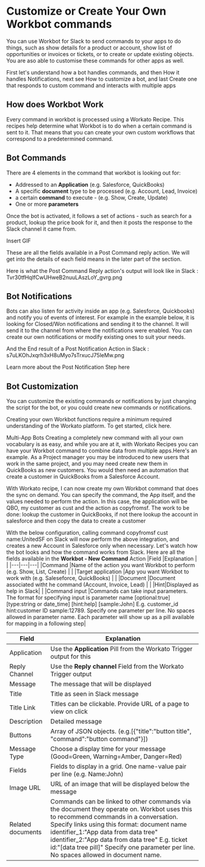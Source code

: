 # Customize or Create Your Own Workbot commands
You can use Workbot for Slack to send commands to your apps to do things, such as show details for a product or account, show list of opportunities or invoices or tickets, or to create or update existing objects. You are aso able to customise these commands for other apps as well.


First let's understand how a bot handles commands, and then
How it handles Notifications, next see
How to customize a bot, and last
Create one that responds to custom command and interacts with multiple apps


## How does Workbot Work

Every command in workbot is processed using a Workato Recipe. This recipes help determine what Workbot is to do when a certain command is sent to it. That means that you can create your own custom workflows that correspond to a predetermined command.


## Bot Commands
There are 4 elements in the command that workbot is looking out for:
* Addressed to an **Application** (e.g. Salesforce, QuickBooks) 
* A specific **document** type to be processed (e.g. Account, Lead, Invoice)
* a certain **command** to execute - (e.g. Show, Create, Update)
* One or more **parameters**



Once the bot is activated, it follows a set of actions - such as search for a product, lookup the price book for it, and then it posts the response to the Slack channel it came from.

Insert GIF

These are all the fields available in a Post Command reply action. We will get into the details of each field means in the later part of the section.


Here is what the Post Command Reply action's output will look like in Slack : 
Tvr30tfHqlfCwUHweB2nuuLAszLoY_gvrg.png


## Bot Notifications
Bots can also listen for activity inside an app (e.g. Salesforce, Quickbooks) and notify you of events of interest. For example in the example below, it is looking for Closed/Won notifications and sending it to the channel. It will send it to the channel from where the notifications were enabled. You can create our own notifications or modify existing ones to suit your needs.




And the End result of a Post Notification Action in Slack :
s7uLKOhJxqrh3xH8uMyo7sTrxucJ75leMw.png

Learn more about the Post Notification Step here



## Bot Customization
You can customize the existing commands or notifications by just changing the script for the bot, or you could create new commands or notifications.



Creating your own Workbot functions require a minimum required understanding of the Workato platform. To get started, click here.



Multi-App Bots
Creating a completely new command with all your own vocabulary is as easy, and while you are at it, with Workato Recipes you can have your Workbot command to combine data from multiple apps.Here's an example. As a Project manager you may be introduced to new users that work in the same project, and you may need create new them in QuickBooks as new customers. You would then need an automation that create a customer in QuickBooks from a Salesforce Account. 




With Workato recipe, I can now create my own Workbot command that does the sync on demand.  You can specify the command, the App itself, and the values needed to perform the action. In this case, the application will be QBO, my customer as cust and the action as copyfromsf. The work to be done: 
lookup the customer in QuickBooks, 
if not there lookup the account in salesforce and then 
copy the data to create a customer

With the below configuration, calling command copyfromsf cust name:UnitedSF on Slack will now perform the above integration, and creates a new Account in Salesforce only when necessary.
Let's watch how the bot looks and how the command works from Slack.
Here are all the fields available in the **Workbot - New Command** Action
|Field   |Explanation   |   |
|---|---|---|
|Command   |Name of the action you want Workbot to perform (e.g. Show, List, Create)   |   |
|Target application   |App you want Workbot to work with (e.g. Saleseforce, QuickBooks)   |   |
|Document   |Document associated witht he command (Account, Invoice, Lead)   |   |
|Hint|Displayed as help in Slack|   |
|Command input |Commands can take input parameters. The format for specifying input is parameter name \[optional:true]  \[type:string or date_time]   \[hint:help]   \[sample:John] E.g. customer_id hint:customer ID sample:12789. Specify one parameter per line. No spaces allowed in parameter name. Each parameter will show up as a pill available for mapping in a following step|

|Field   |Explanation   |
|---|---|
|Application|Use the **Application** Pill from the Workato Trigger output for this|
|Reply Channel|Use the **Reply channel** Field from the Workato Trigger output|
|Message|The message that will be displayed|
|Title|Title as seen in Slack message|
|Title Link|Titles can be clickable. Provide URL of a page to view on click|
|Description|Detailed message|
|Buttons|Array of JSON objects. (e.g.\[{"title":"button title", "command":"button command"}])|
|Message Type|Choose a display time for your message (Good=Green, Warning=Amber, Danger=Red)|
|Fields|Fields to display in a grid. One name-value pair per line (e.g. Name:John)
|Image URL|URL of an image that will be displayed below the message
|Related documents|Commands can be linked to other commands via the document they operate on. Workbot uses this to recommend commands in a conversation. Specify links using this format: document name identifier_1:"App data from data tree" identifier_2:"App data from data tree" E.g. ticket id:"[data tree pill]" Specify one parameter per line. No spaces allowed in document name.


